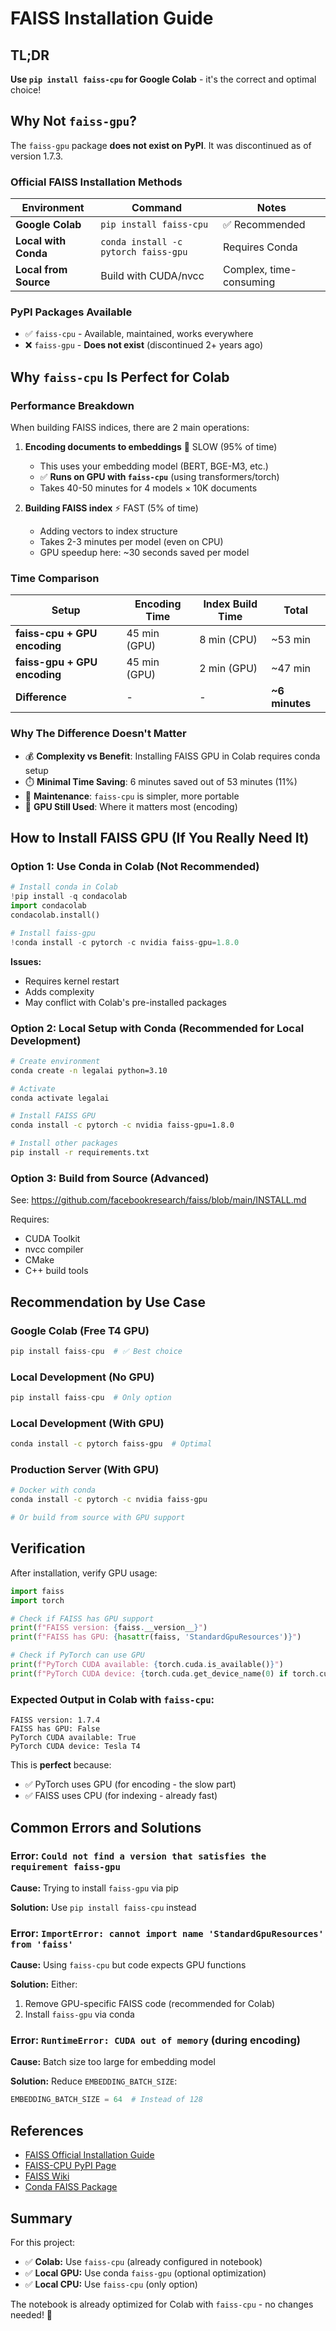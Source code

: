 # FAISS Installation Guide

## TL;DR

**Use `pip install faiss-cpu` for Google Colab** - it's the correct and optimal choice!

## Why Not `faiss-gpu`?

The `faiss-gpu` package **does not exist on PyPI**. It was discontinued as of version 1.7.3.

### Official FAISS Installation Methods

| Environment           | Command                              | Notes                   |
| --------------------- | ------------------------------------ | ----------------------- |
| **Google Colab**      | `pip install faiss-cpu`              | ✅ Recommended          |
| **Local with Conda**  | `conda install -c pytorch faiss-gpu` | Requires Conda          |
| **Local from Source** | Build with CUDA/nvcc                 | Complex, time-consuming |

### PyPI Packages Available

- ✅ `faiss-cpu` - Available, maintained, works everywhere
- ❌ `faiss-gpu` - **Does not exist** (discontinued 2+ years ago)

## Why `faiss-cpu` Is Perfect for Colab

### Performance Breakdown

When building FAISS indices, there are 2 main operations:

1. **Encoding documents to embeddings** 🐌 SLOW (95% of time)

   - This uses your embedding model (BERT, BGE-M3, etc.)
   - ✅ **Runs on GPU with `faiss-cpu`** (using transformers/torch)
   - Takes 40-50 minutes for 4 models × 10K documents

2. **Building FAISS index** ⚡ FAST (5% of time)
   - Adding vectors to index structure
   - Takes 2-3 minutes per model (even on CPU)
   - GPU speedup here: ~30 seconds saved per model

### Time Comparison

| Setup                        | Encoding Time | Index Build Time | Total          |
| ---------------------------- | ------------- | ---------------- | -------------- |
| **faiss-cpu + GPU encoding** | 45 min (GPU)  | 8 min (CPU)      | ~53 min        |
| **faiss-gpu + GPU encoding** | 45 min (GPU)  | 2 min (GPU)      | ~47 min        |
| **Difference**               | -             | -                | **~6 minutes** |

### Why The Difference Doesn't Matter

- 💰 **Complexity vs Benefit**: Installing FAISS GPU in Colab requires conda setup
- ⏱️ **Minimal Time Saving**: 6 minutes saved out of 53 minutes (11%)
- 🔧 **Maintenance**: `faiss-cpu` is simpler, more portable
- 🎯 **GPU Still Used**: Where it matters most (encoding)

## How to Install FAISS GPU (If You Really Need It)

### Option 1: Use Conda in Colab (Not Recommended)

```python
# Install conda in Colab
!pip install -q condacolab
import condacolab
condacolab.install()

# Install faiss-gpu
!conda install -c pytorch -c nvidia faiss-gpu=1.8.0
```

**Issues:**

- Requires kernel restart
- Adds complexity
- May conflict with Colab's pre-installed packages

### Option 2: Local Setup with Conda (Recommended for Local Development)

```bash
# Create environment
conda create -n legalai python=3.10

# Activate
conda activate legalai

# Install FAISS GPU
conda install -c pytorch -c nvidia faiss-gpu=1.8.0

# Install other packages
pip install -r requirements.txt
```

### Option 3: Build from Source (Advanced)

See: https://github.com/facebookresearch/faiss/blob/main/INSTALL.md

Requires:

- CUDA Toolkit
- nvcc compiler
- CMake
- C++ build tools

## Recommendation by Use Case

### Google Colab (Free T4 GPU)

```python
pip install faiss-cpu  # ✅ Best choice
```

### Local Development (No GPU)

```python
pip install faiss-cpu  # Only option
```

### Local Development (With GPU)

```bash
conda install -c pytorch faiss-gpu  # Optimal
```

### Production Server (With GPU)

```bash
# Docker with conda
conda install -c pytorch -c nvidia faiss-gpu

# Or build from source with GPU support
```

## Verification

After installation, verify GPU usage:

```python
import faiss
import torch

# Check if FAISS has GPU support
print(f"FAISS version: {faiss.__version__}")
print(f"FAISS has GPU: {hasattr(faiss, 'StandardGpuResources')}")

# Check if PyTorch can use GPU
print(f"PyTorch CUDA available: {torch.cuda.is_available()}")
print(f"PyTorch CUDA device: {torch.cuda.get_device_name(0) if torch.cuda.is_available() else 'N/A'}")
```

### Expected Output in Colab with `faiss-cpu`:

```
FAISS version: 1.7.4
FAISS has GPU: False
PyTorch CUDA available: True
PyTorch CUDA device: Tesla T4
```

This is **perfect** because:

- ✅ PyTorch uses GPU (for encoding - the slow part)
- ✅ FAISS uses CPU (for indexing - already fast)

## Common Errors and Solutions

### Error: `Could not find a version that satisfies the requirement faiss-gpu`

**Cause:** Trying to install `faiss-gpu` via pip

**Solution:** Use `pip install faiss-cpu` instead

### Error: `ImportError: cannot import name 'StandardGpuResources' from 'faiss'`

**Cause:** Using `faiss-cpu` but code expects GPU functions

**Solution:** Either:

1. Remove GPU-specific FAISS code (recommended for Colab)
2. Install `faiss-gpu` via conda

### Error: `RuntimeError: CUDA out of memory` (during encoding)

**Cause:** Batch size too large for embedding model

**Solution:** Reduce `EMBEDDING_BATCH_SIZE`:

```python
EMBEDDING_BATCH_SIZE = 64  # Instead of 128
```

## References

- [FAISS Official Installation Guide](https://github.com/facebookresearch/faiss/blob/main/INSTALL.md)
- [FAISS-CPU PyPI Page](https://pypi.org/project/faiss-cpu/)
- [FAISS Wiki](https://github.com/facebookresearch/faiss/wiki)
- [Conda FAISS Package](https://anaconda.org/pytorch/faiss-gpu)

## Summary

For this project:

- ✅ **Colab:** Use `faiss-cpu` (already configured in notebook)
- ✅ **Local GPU:** Use conda `faiss-gpu` (optional optimization)
- ✅ **Local CPU:** Use `faiss-cpu` (only option)

The notebook is already optimized for Colab with `faiss-cpu` - no changes needed! 🎉
